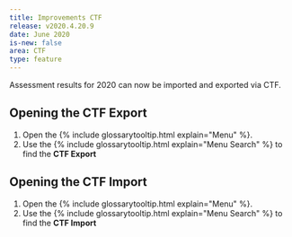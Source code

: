 ```yaml
---
title: Improvements CTF
release: v2020.4.20.9
date: June 2020
is-new: false
area: CTF
type: feature
---
```


Assessment results for 2020 can now be imported and exported via CTF.

## Opening the CTF Export

1. Open the {% include glossarytooltip.html explain="Menu" %}.
2. Use the {% include glossarytooltip.html explain="Menu Search" %} to find the **CTF Export**

## Opening the CTF Import

1. Open the {% include glossarytooltip.html explain="Menu" %}.
2. Use the {% include glossarytooltip.html explain="Menu Search" %} to find the **CTF Import**
